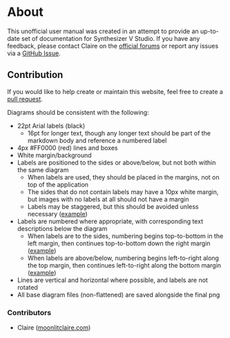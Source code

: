 # About

This unofficial user manual was created in an attempt to provide an up-to-date set of documentation for Synthesizer V Studio. If you have any feedback, please contact Claire on the [official forums](https://forum.synthesizerv.com/u/claire/summary) or report any issues via a [GitHub Issue](https://github.com/claire-west/svstudio-manual/issues/new).

## Contribution

If you would like to help create or maintain this website, feel free to create a [pull request](https://github.com/claire-west/svstudio-manual/pulls).

Diagrams should be consistent with the following:

- 22pt Arial labels (black)
    - 16pt for longer text, though any longer text should be part of the markdown body and reference a numbered label
- 4px #FF0000 (red) lines and boxes
- White margin/background
- Labels are positioned to the sides or above/below, but not both within the same diagram
    - When labels are used, they should be placed in the margins, not on top of the application
    - The sides that do not contain labels may have a 10px white margin, but images with no labels at all should not have a margin
    - Labels may be staggered, but this should be avoided unless necessary ([example](workspace/arrangement.md))
- Labels are numbered where appropriate, with corresponding text descriptions below the diagram
    - When labels are to the sides, numbering begins top-to-bottom in the left margin, then continues top-to-bottom down the right margin ([example](workspace/layout.md))
    - When labels are above/below, numbering begins left-to-right along the top margin, then continues left-to-right along the bottom margin ([example](workspace/arrangement.md))
- Lines are vertical and horizontal where possible, and labels are not rotated
- All base diagram files (non-flattened) are saved alongside the final png

### Contributors

- Claire ([moonlitclaire.com](https://moonlitclaire.com))